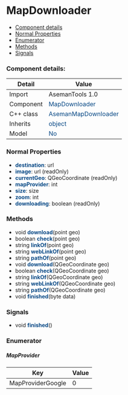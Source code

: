 # MapDownloader

 * [Component details](#component-details)
 * [Normal Properties](#normal-properties)
 * [Enumerator](#enumerator)
 * [Methods](#methods)
 * [Signals](#signals)


### Component details:

|Detail|Value|
|------|-----|
|Import|AsemanTools 1.0|
|Component|<font color='#074885'>MapDownloader</font>|
|C++ class|<font color='#074885'>AsemanMapDownloader</font>|
|Inherits|<font color='#074885'>object</font>|
|Model|<font color='#074885'>No</font>|


### Normal Properties

* <font color='#074885'><b>destination</b></font>: url
* <font color='#074885'><b>image</b></font>: url (readOnly)
* <font color='#074885'><b>currentGeo</b></font>: QGeoCoordinate (readOnly)
* <font color='#074885'><b>mapProvider</b></font>: int
* <font color='#074885'><b>size</b></font>: size
* <font color='#074885'><b>zoom</b></font>: int
* <font color='#074885'><b>downloading</b></font>: boolean (readOnly)


### Methods

 * void <font color='#074885'><b>download</b></font>(point geo)
 * boolean <font color='#074885'><b>check</b></font>(point geo)
 * string <font color='#074885'><b>linkOf</b></font>(point geo)
 * string <font color='#074885'><b>webLinkOf</b></font>(point geo)
 * string <font color='#074885'><b>pathOf</b></font>(point geo)
 * void <font color='#074885'><b>download</b></font>(QGeoCoordinate geo)
 * boolean <font color='#074885'><b>check</b></font>(QGeoCoordinate geo)
 * string <font color='#074885'><b>linkOf</b></font>(QGeoCoordinate geo)
 * string <font color='#074885'><b>webLinkOf</b></font>(QGeoCoordinate geo)
 * string <font color='#074885'><b>pathOf</b></font>(QGeoCoordinate geo)
 * void <font color='#074885'><b>finished</b></font>(byte data)


### Signals

 * void <font color='#074885'><b>finished</b></font>()


### Enumerator


##### MapProvider

|Key|Value|
|---|-----|
|MapProviderGoogle|0|

